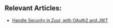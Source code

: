 
## Relevant Articles: 

- [Handle Security in Zuul, with OAuth2 and JWT](https://www.baeldung.com/spring-security-zuul-oauth-jwt)
